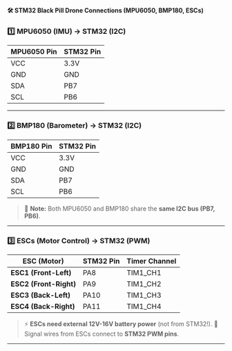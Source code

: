 **🛠 STM32 Black Pill Drone Connections (MPU6050, BMP180, ESCs)**

### **1️⃣ MPU6050 (IMU) → STM32 (I2C)**
| MPU6050 Pin | STM32 Pin |
|------------|----------|
| VCC        | 3.3V     |
| GND        | GND      |
| SDA        | PB7      |
| SCL        | PB6      |

---

### **2️⃣ BMP180 (Barometer) → STM32 (I2C)**
| BMP180 Pin | STM32 Pin |
|------------|----------|
| VCC        | 3.3V     |
| GND        | GND      |
| SDA        | PB7      |
| SCL        | PB6      |

> 📝 **Note:** Both MPU6050 and BMP180 share the **same I2C bus (PB7, PB6)**.

---

### **3️⃣ ESCs (Motor Control) → STM32 (PWM)**
| ESC (Motor) | STM32 Pin  | Timer Channel |
|------------|-----------|---------------|
| **ESC1 (Front-Left)**  | PA8  | TIM1_CH1 |
| **ESC2 (Front-Right)** | PA9  | TIM1_CH2 |
| **ESC3 (Back-Left)**   | PA10 | TIM1_CH3 |
| **ESC4 (Back-Right)**  | PA11 | TIM1_CH4 |

> ⚡ **ESCs need external 12V-16V battery power** (not from STM32!). 
> 🔹 Signal wires from ESCs connect to **STM32 PWM pins**.

---
